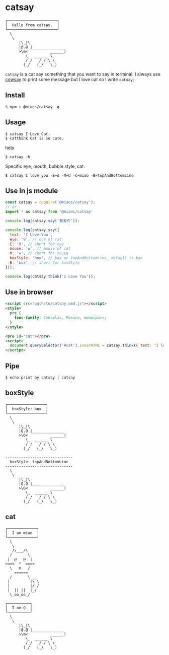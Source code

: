 # catsay

```
┌──────────────────────┐
│  Hello from catsay.  │
└──────────────────────┘
  \
   \
      |\_|\
      |@.@ |______________
      >\m<          ______)
         \_  ______ \
         / /   / / \ \
        (_/   (_/   \_)
```

`catsay` is a cat say something that you want to say in terminal. I always use [cowsay](https://github.com/piuccio/cowsay) to print some message but I love cat so I write `catsay`;

## Install
```
$ npm i @miaos/catsay -g
```

## Usage
```
$ catsay I Love Cat.
$ catthink Cat is so cute.
```

help
```
$ catsay -h
```

Specific eye, mouth, bubble style, cat.
```
$ catsay I love you -E=d -M=U -C=miao -B=topAndBottomLine
```

## Use in js module
```javascript
const catsay = require('@miaos/catsay');
// or
import * as catsay from '@miaos/catsay'

console.log(catsay.say('我爱你'));

console.log(catsay.say({
  text: 'I Love You',
  eye: '9', // eye of cat
  E: '9', // short for eye
  mouse: 'w', // mouse of cat
  M: 'w', // short for mouse
  boxStyle: 'box', // box or topAndBottomLine, default is box
  B: 'box', // short for boxStyle
}));

console.log(catsay.think('I Love You'));
```

## Use in browser
```html
<script src="path/to/catsay.umd.js"></script>
<style>
  pre {
    font-family: Consolas, Monaco, monospace;
  }
</style>

<pre id="cat"></pre>
<script>
  document.querySelector('#cat').innerHTML = catsay.think({ text: 'I love you.', boxStyle: 'topAndBottomLine' });
</script>

```

## Pipe
```
$ echo print by catsay | catsay
```

## boxStyle
```
┌─────────────────┐
│  boxStyle: box  │
└─────────────────┘
  \
   \
      |\_|\
      |️Q.️Q |______________
      >\O<          ______)
         \_  ______ \
         / /   / / \ \
        (_/   (_/   \_)

------------------------------
  boxStyle: topAndBottomLine
------------------------------
  \
   \
      |\_|\
      |️Q.️Q |______________
      >\O<          ______)
         \_  ______ \
         / /   / / \ \
        (_/   (_/   \_)
```

## cat
```
┌─────────────┐
│  I am miao  │
└─────────────┘
  \
   \
   /\___/\
  /       \
 |  @   @  |
>===  *  ===<
  \   m   /
    ======
  /       \ __
 |         |\ \
 |         |/ /
 |  || ||  |_/
  \_oo_oo_/

┌──────────┐
│  I am Q  │
└──────────┘
  \
   \
      |\_|\
      |@.@ |______________
      >\m<          ______)
         \_  ______ \
         / /   / / \ \
        (_/   (_/   \_)
```
